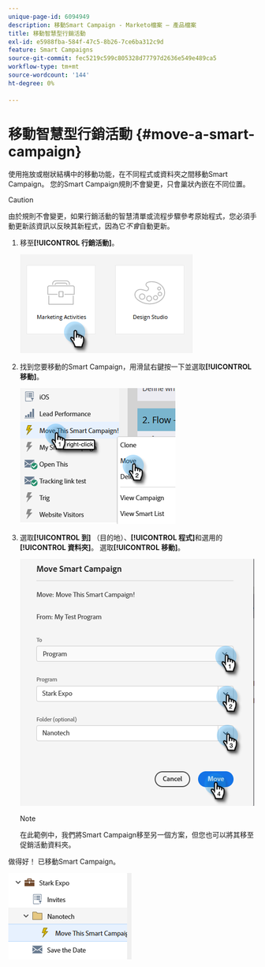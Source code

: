 ```yaml
---
unique-page-id: 6094949
description: 移動Smart Campaign - Marketo檔案 — 產品檔案
title: 移動智慧型行銷活動
exl-id: e5988fba-584f-47c5-8b26-7ce6ba312c9d
feature: Smart Campaigns
source-git-commit: fec5219c599c805328d77797d2636e549e489ca5
workflow-type: tm+mt
source-wordcount: '144'
ht-degree: 0%

---
```


# 移動智慧型行銷活動 {#move-a-smart-campaign}

使用拖放或樹狀結構中的移動功能，在不同程式或資料夾之間移動Smart Campaign。 您的Smart Campaign規則不會變更，只會巢狀內嵌在不同位置。

>[!CAUTION]
>
>由於規則不會變更，如果行銷活動的智慧清單或流程步驟參考原始程式，您必須手動更新該資訊以反映其新程式，因為它&#x200B;_不會_&#x200B;自動更新。

1. 移至&#x200B;**[!UICONTROL 行銷活動]**。

   ![](assets/move-a-smart-campaign-1.png)

1. 找到您要移動的Smart Campaign，用滑鼠右鍵按一下並選取&#x200B;**[!UICONTROL 移動]**。

   ![](assets/move-a-smart-campaign-2.png)

1. 選取&#x200B;**[!UICONTROL 到]** （目的地）、**[!UICONTROL 程式]**&#x200B;和選用的&#x200B;**[!UICONTROL 資料夾]**。 選取&#x200B;**[!UICONTROL 移動]**。

   ![](assets/move-a-smart-campaign-3.png)

   >[!NOTE]
   >
   >在此範例中，我們將Smart Campaign移至另一個方案，但您也可以將其移至促銷活動資料夾。

做得好！ 已移動Smart Campaign。

![](assets/move-a-smart-campaign-4.png)
